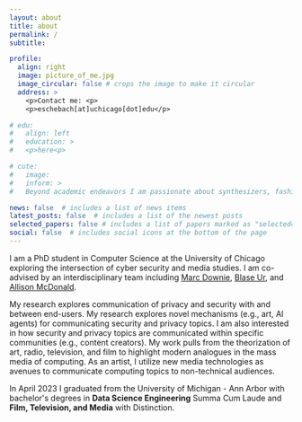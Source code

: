 ```yaml
---
layout: about
title: about
permalink: /
subtitle:

profile:
  align: right
  image: picture_of_me.jpg
  image_circular: false # crops the image to make it circular
  address: >
    <p>Contact me: <p>
    <p>eschebach[at]uchicago[dot]edu</p>

# edu:
#   align: left
#   education: >
#   <p>here<p>

# cute:
#   image:
#   inform: >
#   Beyond academic endeavors I am passionate about synthesizers, fashion design, and my pet gecko Chancey.

news: false  # includes a list of news items
latest_posts: false  # includes a list of the newest posts
selected_papers: false # includes a list of papers marked as "selected={true}"
social: false  # includes social icons at the bottom of the page
---
```


I am a PhD student in Computer Science at the University of Chicago exploring the intersection of cyber security and media studies. I am co-advised by an interdisciplinary team including [Marc Downie](https://cms.uchicago.edu/people/marc-downie),  [Blase Ur](https://www.blaseur.com/), and [Allison McDonald](https://amcdon.com/).

My research explores communication of privacy and security with and between end-users. My research explores novel mechanisms (e.g., art, AI agents) for communicating security and privacy topics. I am also interested in how security and privacy topics are communicated within specific communities (e.g., content creators). My work pulls from the theorization of art, radio, television, and film to highlight modern analogues in the mass media of computing.
As an artist, I utilize new media technologies as avenues to communicate computing topics to non-technical audiences.

In April 2023 I graduated from the University of Michigan - Ann Arbor with bachelor's degrees in **Data Science Engineering** Summa Cum Laude and **Film, Television, and Media** with Distinction. 
